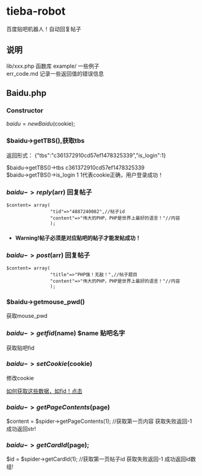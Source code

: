#  tieba-robot
百度贴吧机器人！自动回复帖子

## 说明               
lib/xxx.php 函数库
example/  一些例子      
err_code.md 记录一些返回值的错误信息             

 


## Baidu.php

###  Constructor
$baidu = new Baidu($cookie);

### $baidu->getTBS(),获取tbs
返回形式：
{"tbs":"c361372910cd57ef1478325339","is_login":1}      

$baidu->getTBS()->tbs  c361372910cd57ef1478325339   
$baidu->getTBS()->is_login 1               1代表cookie正确，用户登录成功！       

###  $baidu->reply($arr) 回复帖子

```
$content= array(
				"tid"=>"4887240082",//帖子id
				"content"=>"伟大的PHP，PHP是世界上最好的语言！"//内容
				);
```
* #### Warning!帖子必须是对应贴吧的帖子才能发帖成功！  

###  $baidu->post($arr) 回复帖子

```
$content= array(
				"title"=>"PHP强！无敌！",//帖子题目
				"content"=>"伟大的PHP，PHP是世界上最好的语言！"//内容
				);
```

### $baidu->getmouse_pwd()  
获取mouse_pwd  

### $baidu->getfid($name)  $name 贴吧名字
获取贴吧fid  

### $baidu->setCookie($cookie)  
修改cookie  

[如何获取这些数据，如fid！点击](https://github.com/ShanaMaid/baidu-tieba-api/blob/master/content/reply.md)      
  

### $baidu->getPageContents($page)                
$content = $spider->getPageContents(1); //获取第一页内容  获取失败返回-1 成功返回str!   

### $baidu->getCardId($page);        
$id = $spider->getCardId(1); //获取第一页帖子id 获取失败返回-1 成功返回id数组!            


